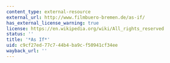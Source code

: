 ```yaml
---
content_type: external-resource
external_url: http://www.filmbuero-bremen.de/as-if/
has_external_license_warning: true
license: https://en.wikipedia.org/wiki/All_rights_reserved
status: ''
title: '*As If*'
uid: c9cf27ed-77c7-44b4-ba9c-f50941cf34ee
wayback_url: ''
---
```

